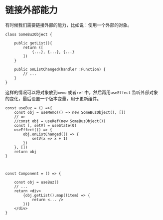#  链接外部能力

有时候我们需要链接外部的能力，比如说：使用一个外部的对象。 

```tsx
class SomeBuzObject {
    
    public getList(){
        return ([
            {...}, {...}, {...}
        ])
    }
                
    public onListChanged(handler :Function) {
        // ...
    }
}
```

这样的情况可以将对象放到`memo` 或者`ref` 中。然后再用`useEffect` 监听外部对象的变化，最后设置一个版本变量，用于更新组件。

```tsx
const useBuz = () =>{
    const obj = useMemo(() => new SomeBuzObject(), [])        
    // or
    //const obj = useRef(new SomeBuzObject())
    const [, setV] = useState(0)
    useEffect(() => {
        obj.onListChanged(() => {
            setV(x => x + 1)
        })
    }, [])
    return obj
}



const Component = () => {
    
    const obj = useBuz()
    // ...
    return <div>
        {obj.getList().map((item) => {
            return <... />
        })}
    </div>
}
```


